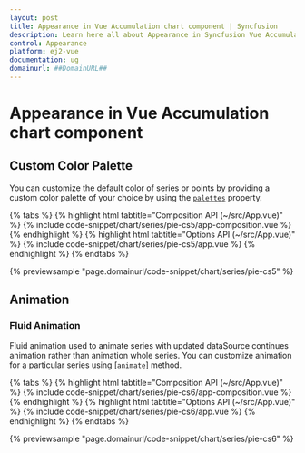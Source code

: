 ```yaml
---
layout: post
title: Appearance in Vue Accumulation chart component | Syncfusion
description: Learn here all about Appearance in Syncfusion Vue Accumulation chart component of Syncfusion Essential JS 2 and more.
control: Appearance 
platform: ej2-vue
documentation: ug
domainurl: ##DomainURL##
---
```


# Appearance in Vue Accumulation chart component

## Custom Color Palette

You can customize the default color of series or points by providing a custom color palette of your choice by using the [`palettes`](https://ej2.syncfusion.com/vue/documentation/api/accumulation-chart/accumulationSeries/#palettes) property.

{% tabs %}
{% highlight html tabtitle="Composition API (~/src/App.vue)" %}
{% include code-snippet/chart/series/pie-cs5/app-composition.vue %}
{% endhighlight %}
{% highlight html tabtitle="Options API (~/src/App.vue)" %}
{% include code-snippet/chart/series/pie-cs5/app.vue %}
{% endhighlight %}
{% endtabs %}
        
{% previewsample "page.domainurl/code-snippet/chart/series/pie-cs5" %}

## Animation

### Fluid Animation

Fluid animation used to animate series with updated dataSource continues animation rather than animation whole series. You can customize animation for a particular series using [`animate`] method.

{% tabs %}
{% highlight html tabtitle="Composition API (~/src/App.vue)" %}
{% include code-snippet/chart/series/pie-cs6/app-composition.vue %}
{% endhighlight %}
{% highlight html tabtitle="Options API (~/src/App.vue)" %}
{% include code-snippet/chart/series/pie-cs6/app.vue %}
{% endhighlight %}
{% endtabs %}
        
{% previewsample "page.domainurl/code-snippet/chart/series/pie-cs6" %}